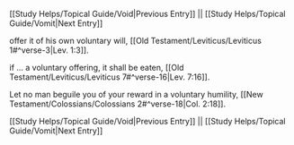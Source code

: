 [[Study Helps/Topical Guide/Void|Previous Entry]]  ||  [[Study Helps/Topical Guide/Vomit|Next Entry]]

 offer it of his own voluntary will, [[Old Testament/Leviticus/Leviticus 1#^verse-3|Lev. 1:3]].

 if ... a voluntary offering, it shall be eaten, [[Old Testament/Leviticus/Leviticus 7#^verse-16|Lev. 7:16]].

 Let no man beguile you of your reward in a voluntary humility, [[New Testament/Colossians/Colossians 2#^verse-18|Col. 2:18]].

[[Study Helps/Topical Guide/Void|Previous Entry]]  ||  [[Study Helps/Topical Guide/Vomit|Next Entry]]